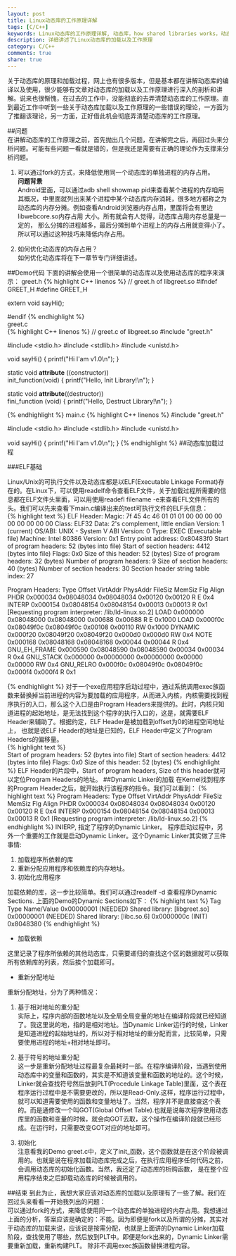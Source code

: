 ```yaml
---
layout: post
title: Linux动态库的工作原理详解
tags: [C/C++]
keywords: Linux动态库的工作原理详解, 动态库，how shared libraries works，动态库加载, shared library, Android动态库
description: 详细讲述了Linux动态库的加载以及工作原理
category: C/C++
comments: true
share: true
---
```

关于动态库的原理和加载过程，网上也有很多版本，但是基本都在讲解动态库的编译以及使用，很少能够有文章对动态库的加载以及工作原理进行深入的剖析和讲解。说来也很惭愧，在过去的工作中，没能彻底的去弄清楚动态库的工作原理。直到最近工作中听到一些关于动态库加载以及工作原理的一些错误的理论，一方面为了推翻该理论，另一方面，正好借此机会彻底弄清楚动态库的工作原理。     

##问题         
在讲解动态库的工作原理之前，首先抛出几个问题，在讲解完之后，再回过头来分析问题。可能有些问题一看就是错的，但是我还是需要有正确的理论作为支撑来分析问题。

1. 可以通过fork的方式，来降低使用同一个动态库的单独进程的内存占用。  
__问题背景__   
Android里面，可以通过adb shell showmap pid来查看某个进程的内存咱用其概况，中里面就列出来某个进程中某个动态库内存消耗，很多地方都称之为动态库的内存分摊。例如查看Android浏览器内存占用，里面将会有里边libwebcore.so内存占用 大小。所有就会有人觉得，动态库占用内存总量是一定的， 那么分摊的进程越多，最后分摊到单个进程上的内存占用就变得小了。所以可以通过这种技巧来降低内存占用。    

2. 如何优化动态库的内存占用？   
如何优化动态库将在下一章节专门详细讲述。

<p/>
##Demo代码
下面的讲解会使用一个很简单的动态库以及使用动态库的程序来演示：    
greet.h   
{% highlight C++ linenos %}
// greet.h of libgreet.so
#ifndef GREET_H
#define GREET_H


extern void sayHi();



#endif
{% endhighlight %}  
greet.c    
{% highlight C++ linenos %}
// greet.c of libgreet.so
#include "greet.h"

#include <stdio.h>
#include <stdlib.h>
#include <unistd.h>

void sayHi() {
    printf("Hi I'am v1.0\n");
}

static void __attribute__ ((constructor)) \
init_function(void)
{
    printf("Hello, Init Library!\n");
}

static void __attribute__((destructor)) \
fini_function (void)
{
    printf("Hello, Destruct Library!\n");
}

{% endhighlight %}
main.c
{% highlight C++ linenos %}
#include "greet.h"

#include <stdio.h>
#include <stdlib.h>
#include <unistd.h>

void sayHi() {
    printf("Hi I'am v1.0\n");
}
{% endhighlight %}
##动态库加载过程

###ELF基础

Linux/Unix的可执行文件以及动态库都是以ELF(Executable Linkage Format)存在的。在Linux下，可以使用readelf命令查看ELF文件，关于加载过程所需要的信息都在ELF文件头里面，可以用使用readefl filename -e来查看EFL文件所有的头。我们可以先来查看下main.c编译出来的test可执行文件的ELF头信息：   
{% highlight text %}
ELF Header:
  Magic:   7f 45 4c 46 01 01 01 00 00 00 00 00 00 00 00 00 
  Class:                             ELF32
  Data:                              2's complement, little endian
  Version:                           1 (current)
  OS/ABI:                            UNIX - System V
  ABI Version:                       0
  Type:                              EXEC (Executable file)
  Machine:                           Intel 80386
  Version:                           0x1
  Entry point address:               0x80483f0
  Start of program headers:          52 (bytes into file)
  Start of section headers:          4412 (bytes into file)
  Flags:                             0x0
  Size of this header:               52 (bytes)
  Size of program headers:           32 (bytes)
  Number of program headers:         9
  Size of section headers:           40 (bytes)
  Number of section headers:         30
  Section header string table index: 27


Program Headers:
  Type           Offset   VirtAddr   PhysAddr   FileSiz MemSiz  Flg Align
  PHDR           0x000034 0x08048034 0x08048034 0x00120 0x00120 R E 0x4
  INTERP         0x000154 0x08048154 0x08048154 0x00013 0x00013 R   0x1
      [Requesting program interpreter: /lib/ld-linux.so.2]
  LOAD           0x000000 0x08048000 0x08048000 0x00688 0x00688 R E 0x1000
  LOAD           0x000f0c 0x08049f0c 0x08049f0c 0x00108 0x00110 RW  0x1000
  DYNAMIC        0x000f20 0x08049f20 0x08049f20 0x000d0 0x000d0 RW  0x4
  NOTE           0x000168 0x08048168 0x08048168 0x00044 0x00044 R   0x4
  GNU_EH_FRAME   0x000590 0x08048590 0x08048590 0x00034 0x00034 R   0x4
  GNU_STACK      0x000000 0x00000000 0x00000000 0x00000 0x00000 RW  0x4
  GNU_RELRO      0x000f0c 0x08049f0c 0x08049f0c 0x000f4 0x000f4 R   0x1
  
{% endhighlight %}
对于一个exe应用程序启动过程中，通过系统调用exec族函数来替换掉当前进程的内容为要加载的应用程序，从而进入内核，内核需要找到程序执行的入口，那么这个入口是由Program Headers来提供的。此时，内核只知道进程的起始地址，是无法找到这个程序的执行入口的，这是，就需要ELF Header来辅助了。根据约定，ELF Header是被加载到offset为0的进程空间地址上， 也就是说ELF Header的地址是已知的，ELF Header中定义了Program Headers的偏移量。   
{% highlight text %}   
Start of program headers:          52 (bytes into file)
Start of section headers:          4412 (bytes into file)
Flags:                             0x0
Size of this header:               52 (bytes)
{% endhighlight %}
ELF Header的片段中，Start of program headers, Size of this header就可以定位Program Headers的地址。
##Dynamic Linker的加载
在Kernel找到程序的Program Header之后，就开始执行该程序的指令。我们可以看到：
{% highlight text %}
Program Headers:
  Type           Offset   VirtAddr   PhysAddr   FileSiz MemSiz  Flg Align
  PHDR           0x000034 0x08048034 0x08048034 0x00120 0x00120 R E 0x4
  INTERP         0x000154 0x08048154 0x08048154 0x00013 0x00013 R   0x1
      [Requesting program interpreter: /lib/ld-linux.so.2]
{% endhighlight %}
INIERP, 指定了程序的Dynamic Linker。 程序启动过程中，另外一个重要的工作就是启动Dynamic Linker。这个Dynamic Linker其实做了三件事情:   

1. 加载程序所依赖的库
2. 重新分配应用程序和依赖库的内存地址。
3. 初始化应用程序    

加载依赖的库，这一步比较简单。我们可以通过readelf -d 查看程序Dynamic Sections. 上面的Demo的Dynamic Sections如下：
{% highlight text %}
  Tag        Type                         Name/Value
 0x00000001 (NEEDED)                     Shared library: [libgreet.so]
 0x00000001 (NEEDED)                     Shared library: [libc.so.6]
 0x0000000c (INIT)                       0x8048380
{% endhighlight %}

* 加载依赖

这里记录了程序所依赖的其他动态库，只需要递归的查找这个区的数据就可以获取所有依赖库的列表，然后挨个加载即可。

* 重新分配地址

重新分配地址，分为了两种情况：

 1. 基于相对地址的重分配     
 实际上，程序内部的函数地址以及全局全局变量的地址在编译阶段就已经知道了。我这里说的地，指的是相对地址。当Dynamic Linker运行的时候，Linker是知道进程的起始地址的，所以对于相对地址的重分配而言，比较简单，只需要使用进程的地址+相对地址即可。
 
 2. 基于符号的地址重分配   
 这一步是重新分配地址过程最复杂最耗时一部。在程序编译阶段，当遇到使用动态库中的变量和函数的，其实是不知道该变量和函数的地址的。这个时候，Linker就会查找符号然后放到PLT(Procedule Linkage Table)里面，这个表在程序运行过程中是不需要更改的，所以是Read-Only.这样，程序运行过程中，就可以知道需要使用的函数和变量地址了。当然，程序并不是直接查这个表的。而是通修改一个叫GOT(Global Offset Table).也就是说每次程序使用动态库里的函数和变量的时候，就会向GOT去取，这个操作在编译阶段就已经形成。在运行时，只需要改变GOT对应的地址即可。
 
 3. 初始化     
 注意看我的Demo greet.c中，定义了init_函数，这个函数就是在这个阶段被调用的。也就是说在程序加载动态库完成之后，在执行应用程序任何代码之前，会调用动态库的初始化函数。当然，我还定了动态库的析购函数， 是在整个应用程序结束之后卸载动态库的时候被调用的。
  
  
##结束
到此为止，我想大家应该对动态库的加载以及原理有了一些了解。我们在回过头来看看一开始我列出的问题：   
可以通过fork的方式，来降低使用同一个动态库的单独进程的内存占用。我想通过上面的分析，答案应该是确定的：不能。因为即便是fork以及所谓的分摊，其实对于动态库的加载来说，应该说是按需分配，也就是上面讲的Dynamic Linker加载阶段，查找使用了哪些，然后放到PLT中。即便是fork出来的，Dynamic Linker需要重新加载，重新构建PLT。 除非不调用exec族函数替换进程内容。
